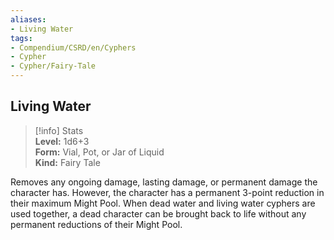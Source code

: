 ```yaml
---
aliases:
- Living Water
tags:
- Compendium/CSRD/en/Cyphers
- Cypher
- Cypher/Fairy-Tale
---
```


  
## Living Water  
>[!info] Stats  
> **Level:** 1d6+3  
> **Form:** Vial, Pot, or Jar of Liquid  
> **Kind:** Fairy Tale
  
Removes any ongoing damage, lasting damage, or permanent damage the character has. However, the character has a permanent 3-point reduction in their maximum Might Pool. When dead water and living water cyphers are used together, a dead character can be brought back to life without any permanent reductions of their Might Pool.